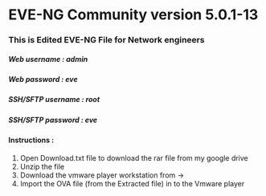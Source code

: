 # EVE-NG Community version 5.0.1-13
### This is Edited EVE-NG File for Network engineers
##### Web username : admin
##### Web password : eve

##### SSH/SFTP username : root
##### SSH/SFTP password : eve


#### Instructions : 
1. Open Download.txt file to download the rar file from my google drive 
2. Unzip the file 
3. Download the vmware player workstation from -> 
4. Import the OVA file (from the Extracted file) in to the Vmware player 


